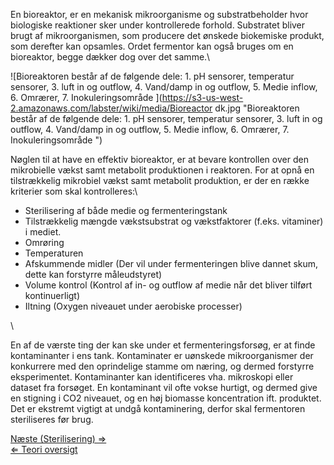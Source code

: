 En bioreaktor, er en mekanisk mikroorganisme og substratbeholder hvor
biologiske reaktioner sker under kontrollerede forhold. Substratet
bliver brugt af mikroorganismen, som producere det ønskede biokemiske
produkt, som derefter kan opsamles. Ordet fermentor kan også bruges om
en bioreaktor, begge dækker dog over det samme.\

![Bioreaktoren består af de følgende dele: 1. pH sensorer, temperatur sensorer, 3. luft in og outflow, 4. Vand/damp in og outflow, 5. Medie inflow, 6. Omrærer, 7. Inokuleringsområde ](https://s3-us-west-2.amazonaws.com/labster/wiki/media/Bioreactor dk.jpg "Bioreaktoren består af de følgende dele: 1. pH sensorer, temperatur sensorer, 3. luft in og outflow, 4. Vand/damp in og outflow, 5. Medie inflow, 6. Omrærer, 7. Inokuleringsområde ")

Nøglen til at have en effektiv bioreaktor, er at bevare kontrollen over
den mikrobielle vækst samt metabolit produktionen i reaktoren. For at
opnå en tilstrækkelig mikrobiel vækst samt metabolit produktion, er der
en række kriterier som skal kontrolleres:\

-   Sterilisering af både medie og fermenteringstank
-   Tilstrækkelig mængde vækstsubstrat og vækstfaktorer (f.eks.
    vitaminer) i mediet.
-   Omrøring
-   Temperaturen
-   Afskummende midler (Der vil under fermenteringen blive dannet skum,
    dette kan forstyrre måleudstyret)
-   Volume kontrol (Kontrol af in- og outflow af medie når det bliver
    tilført kontinuerligt)
-   Iltning (Oxygen niveauet under aerobiske processer)

\

En af de værste ting der kan ske under et fermenteringsforsøg, er at
finde kontaminanter i ens tank. Kontaminater er uønskede mikroorganismer
der konkurrere med den oprindelige stamme om næring, og dermed forstyrre
eksperimentet. Kontaminanter kan identificeres vha. mikroskopi eller
dataset fra forsøget. En kontaminant vil ofte vokse hurtigt, og dermed
give en stigning i CO2 niveauet, og en høj biomasse koncentration ift.
produktet. Det er ekstremt vigtigt at undgå kontaminering, derfor skal
fermentoren steriliseres før brug.

[Næste (Sterilisering) ⇒](/wiki/Sterilisering "wikilink")\
 [ ⇐ Teori oversigt](/wiki/Fermenteringscase "wikilink")

